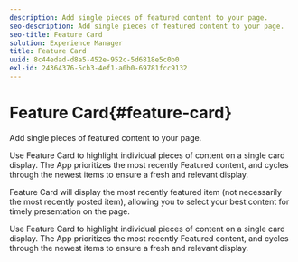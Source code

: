 ```yaml
---
description: Add single pieces of featured content to your page.
seo-description: Add single pieces of featured content to your page.
seo-title: Feature Card
solution: Experience Manager
title: Feature Card
uuid: 8c44edad-d8a5-452e-952c-5d6818e5c0b0
exl-id: 24364376-5cb3-4ef1-a0b0-69781fcc9132
---
```

# Feature Card{#feature-card}

Add single pieces of featured content to your page.

Use Feature Card to highlight individual pieces of content on a single card display. The App prioritizes the most recently Featured content, and cycles through the newest items to ensure a fresh and relevant display.

Feature Card will display the most recently featured item (not necessarily the most recently posted item), allowing you to select your best content for timely presentation on the page.

Use Feature Card to highlight individual pieces of content on a single card display. The App prioritizes the most recently Featured content, and cycles through the newest items to ensure a fresh and relevant display.
